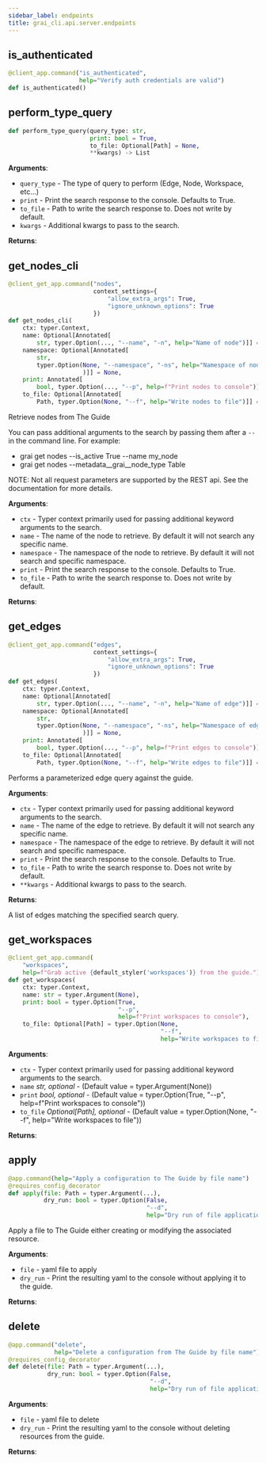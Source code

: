 ```yaml
---
sidebar_label: endpoints
title: grai_cli.api.server.endpoints
---
```


## is\_authenticated

```python
@client_app.command("is_authenticated",
                    help="Verify auth credentials are valid")
def is_authenticated()
```



## perform\_type\_query

```python
def perform_type_query(query_type: str,
                       print: bool = True,
                       to_file: Optional[Path] = None,
                       **kwargs) -> List
```

**Arguments**:

- `query_type` - The type of query to perform (Edge, Node, Workspace, etc...)
- `print` - Print the search response to the console. Defaults to True.
- `to_file` - Path to write the search response to. Does not write by default.
- `kwargs` - Additional kwargs to pass to the search.

**Returns**:



## get\_nodes\_cli

```python
@client_get_app.command("nodes",
                        context_settings={
                            "allow_extra_args": True,
                            "ignore_unknown_options": True
                        })
def get_nodes_cli(
    ctx: typer.Context,
    name: Optional[Annotated[
        str, typer.Option(..., "--name", "-n", help="Name of node")]] = None,
    namespace: Optional[Annotated[
        str,
        typer.Option(None, "--namespace", "-ns", help="Namespace of node"
                     )]] = None,
    print: Annotated[
        bool, typer.Option(..., "--p", help=f"Print nodes to console")] = True,
    to_file: Optional[Annotated[
        Path, typer.Option(None, "--f", help="Write nodes to file")]] = None)
```

Retrieve nodes from The Guide

You can pass additional arguments to the search by passing them after a `--` in the command line. For example:

* grai get nodes --is_active True --name my_node
* grai get nodes --metadata__grai__node_type Table

NOTE: Not all request parameters are supported by the REST api. See the documentation for more details.

**Arguments**:

- `ctx` - Typer context primarily used for passing additional keyword arguments to the search.
- `name` - The name of the node to retrieve. By default it will not search any specific name.
- `namespace` - The namespace of the node to retrieve. By default it will not search and specific namespace.
- `print` - Print the search response to the console. Defaults to True.
- `to_file` - Path to write the search response to. Does not write by default.


**Returns**:



## get\_edges

```python
@client_get_app.command("edges",
                        context_settings={
                            "allow_extra_args": True,
                            "ignore_unknown_options": True
                        })
def get_edges(
    ctx: typer.Context,
    name: Optional[Annotated[
        str, typer.Option(..., "--name", "-n", help="Name of edge")]] = None,
    namespace: Optional[Annotated[
        str,
        typer.Option(None, "--namespace", "-ns", help="Namespace of edge"
                     )]] = None,
    print: Annotated[
        bool, typer.Option(..., "--p", help=f"Print edges to console")] = True,
    to_file: Optional[Annotated[
        Path, typer.Option(None, "--f", help="Write edges to file")]] = None)
```

Performs a parameterized edge query against the guide.

**Arguments**:

- `ctx` - Typer context primarily used for passing additional keyword arguments to the search.
- `name` - The name of the edge to retrieve. By default it will not search any specific name.
- `namespace` - The namespace of the edge to retrieve. By default it will not search and specific namespace.
- `print` - Print the search response to the console. Defaults to True.
- `to_file` - Path to write the search response to. Does not write by default.
- `**kwargs` - Additional kwargs to pass to the search.


**Returns**:

  A list of edges matching the specified search query.


## get\_workspaces

```python
@client_get_app.command(
    "workspaces",
    help=f"Grab active {default_styler('workspaces')} from the guide.")
def get_workspaces(
    ctx: typer.Context,
    name: str = typer.Argument(None),
    print: bool = typer.Option(True,
                               "--p",
                               help=f"Print workspaces to console"),
    to_file: Optional[Path] = typer.Option(None,
                                           "--f",
                                           help="Write workspaces to file"))
```

**Arguments**:

- `ctx` - Typer context primarily used for passing additional keyword arguments to the search.
- `name` _str, optional_ - (Default value = typer.Argument(None))
- `print` _bool, optional_ - (Default value = typer.Option(True, &quot;--p&quot;, help=f&quot;Print workspaces to console&quot;))
- `to_file` _Optional[Path], optional_ - (Default value = typer.Option(None, &quot;--f&quot;, help=&quot;Write workspaces to file&quot;))


**Returns**:



## apply

```python
@app.command(help="Apply a configuration to The Guide by file name")
@requires_config_decorator
def apply(file: Path = typer.Argument(...),
          dry_run: bool = typer.Option(False,
                                       "--d",
                                       help="Dry run of file application"))
```

Apply a file to The Guide either creating or modifying the associated resource.

**Arguments**:

- `file` - yaml file to apply
- `dry_run` - Print the resulting yaml to the console without applying it to the guide.


**Returns**:



## delete

```python
@app.command("delete",
             help="Delete a configuration from The Guide by file name")
@requires_config_decorator
def delete(file: Path = typer.Argument(...),
           dry_run: bool = typer.Option(False,
                                        "--d",
                                        help="Dry run of file application"))
```

**Arguments**:

- `file` - yaml file to delete
- `dry_run` - Print the resulting yaml to the console without deleting resources from the guide.


**Returns**:
